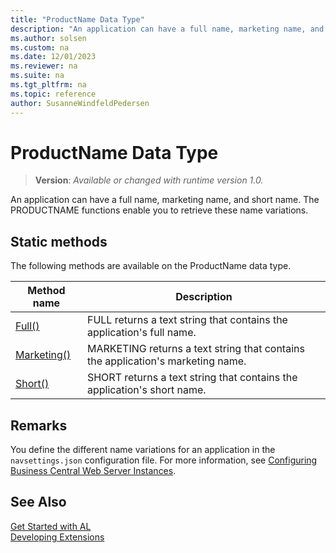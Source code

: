 ```yaml
---
title: "ProductName Data Type"
description: "An application can have a full name, marketing name, and short name."
ms.author: solsen
ms.custom: na
ms.date: 12/01/2023
ms.reviewer: na
ms.suite: na
ms.tgt_pltfrm: na
ms.topic: reference
author: SusanneWindfeldPedersen
---
```

[//]: # (START>DO_NOT_EDIT)
[//]: # (IMPORTANT:Do not edit any of the content between here and the END>DO_NOT_EDIT.)
[//]: # (Any modifications should be made in the .xml files in the ModernDev repo.)
# ProductName Data Type
> **Version**: _Available or changed with runtime version 1.0._

An application can have a full name, marketing name, and short name. The PRODUCTNAME functions enable you to retrieve these name variations.


## Static methods
The following methods are available on the ProductName data type.


|Method name|Description|
|-----------|-----------|
|[Full()](productname-full-method.md)|FULL returns a text string that contains the application's full name.|
|[Marketing()](productname-marketing-method.md)|MARKETING returns a text string that contains the application's marketing name.|
|[Short()](productname-short-method.md)|SHORT returns a text string that contains the application's short name.|


[//]: # (IMPORTANT: END>DO_NOT_EDIT)

## Remarks
You define the different name variations for an application in the `navsettings.json` configuration file. For more information, see [Configuring Business Central Web Server Instances](../../../administration/configure-web-server.md).

## See Also
[Get Started with AL](../../devenv-get-started.md)  
[Developing Extensions](../../devenv-dev-overview.md)  
